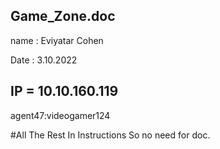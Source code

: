 Game_Zone.doc
------------------

name : Eviyatar Cohen

Date : 3.10.2022

IP = 10.10.160.119
------------------------------------

agent47:videogamer124

#All The Rest In Instructions So no need for doc.